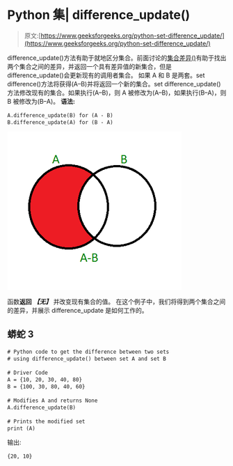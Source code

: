 # Python 集| difference_update()

> 原文:[https://www.geeksforgeeks.org/python-set-difference_update/](https://www.geeksforgeeks.org/python-set-difference_update/)

difference_update()方法有助于就地区分集合。前面讨论的[集合差异()](https://www.geeksforgeeks.org/python-set-difference/)有助于找出两个集合之间的差异，并返回一个具有差异值的新集合，但是 difference_update()会更新现有的调用者集合。
如果 A 和 B 是两套。set difference()方法将获得(A–B)并将返回一个新的集合。set difference_update()方法修改现有的集合。如果执行(A–B)，则 A 被修改为(A–B)，如果执行(B–A)，则 B 被修改为(B–A)。
**语法:**

```
A.difference_update(B) for (A - B)
B.difference_update(A) for (B - A)
```

![](img/7f9a2cc0c27790726a81e50560b5cf9b.png)

函数**返回** ***【无】*** 并改变现有集合的值。
在这个例子中，我们将得到两个集合之间的差异，并展示 difference_update 是如何工作的。

## 蟒蛇 3

```
# Python code to get the difference between two sets
# using difference_update() between set A and set B

# Driver Code
A = {10, 20, 30, 40, 80}
B = {100, 30, 80, 40, 60}

# Modifies A and returns None
A.difference_update(B)

# Prints the modified set
print (A)
```

输出:

```
{20, 10}
```